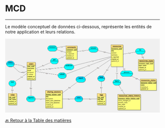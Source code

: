 # MCD

---

Le modèle conceptuel de données ci-dessous, représente les entités de notre application et leurs relations.

<img src="../../Assets/Images/MCD.png" alt="Image de la plateforme" width=auto>

[🔙 Retour à la Table des matières](../README.md)
